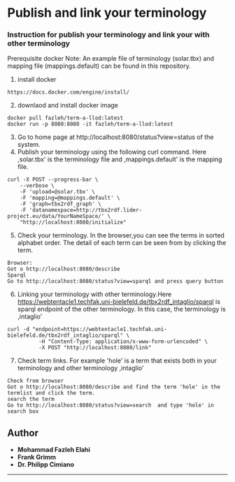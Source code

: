 # Publish and link your terminology
### Instruction for publish your terminology and link your with other terminology
Prerequisite
docker
Note: An example file of terminology (solar.tbx) and mapping file (mappings.default) can be found in this repository.

1. install docker
```
https://docs.docker.com/engine/install/
```
2. downlaod and install docker image
```
docker pull fazleh/term-a-llod:latest
docker run -p 8080:8080 -it fazleh/term-a-llod:latest
```
3. Go to home page at http://localhost:8080/status?view=status of the system.
4. Publish your terminology using the following curl command. Here ,solar.tbx' is the terminology file and ,mappings.default' is the mapping file.
```
curl -X POST --progress-bar \
    --verbose \
    -F 'upload=@solar.tbx' \
    -F 'mapping=@mappings.default' \
    -F 'graph=tbx2rdf_graph' \
    -F 'datanamespace=http://tbx2rdf.lider-project.eu/data/YourNameSpace/' \
    "http://localhost:8080/initialize"
```
5. Check your terminology. In the browser,you can see the terms in sorted alphabet order. The detail of each term can be seen from by clicking the term.
 ```
Browser:
Got o http://localhost:8080/describe
Sparql
Go to http://localhost:8080/status?view=sparql and press query button
```
6. Linking your terminology with other terminology.Here https://webtentacle1.techfak.uni-bielefeld.de/tbx2rdf_intaglio/sparql is sparql endpoint of the other terminology. In this case, the terminology is ,intaglio'
```
curl -d "endpoint=https://webtentacle1.techfak.uni-bielefeld.de/tbx2rdf_intaglio/sparql" \
          -H "Content-Type: application/x-www-form-urlencoded" \
          -X POST "http://localhost:8080/link"      
 ```
7. Check term links. For example 'hole' is a term that exists both in your terminology and other terminology ,intaglio'
 
 ```
Check from browser
Got o http://localhost:8080/describe and find the term 'hole' in the termlist and click the term.
search the term
Go to http://localhost:8080/status?view=search  and type 'hole' in search box
```

## Author
* **Mohammad Fazleh Elahi**
* **Frank Grimm**
* **Dr. Philipp Cimiano**



---
